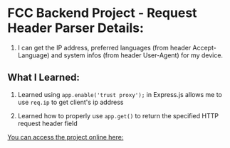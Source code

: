 # FCC Backend Project - Request Header Parser Details:

1. I can get the IP address, preferred languages (from header Accept-Language)
and system infos (from header User-Agent) for my device.

## What I Learned:

1. Learned using `app.enable('trust proxy');` in Express.js allows me to use `req.ip` to get client's ip address

2. Learned how to properly use `app.get()` to return the specified HTTP request header field

[You can access the project online here:](https://neveon-req-header.glitch.me/api/whoami/)

